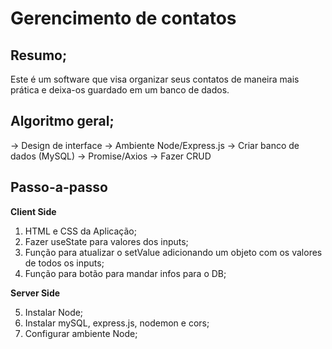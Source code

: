 # Gerencimento de contatos

## Resumo;
Este é um software que visa organizar seus contatos de maneira mais prática e deixa-os guardado em um banco de dados.

## Algoritmo geral;

→ Design de interface
→ Ambiente Node/Express.js
→ Criar banco de dados (MySQL)
→ Promise/Axios
→ Fazer CRUD

## Passo-a-passo

**Client Side**

1. HTML e CSS da Aplicação;
2. Fazer useState para valores dos inputs;
3. Função para atualizar o setValue adicionando um objeto com os valores de todos os inputs;
4. Função para botão para mandar infos para o DB;

**Server Side**

5. Instalar Node;
6. Instalar mySQL, express.js, nodemon e cors;
7. Configurar ambiente Node;
